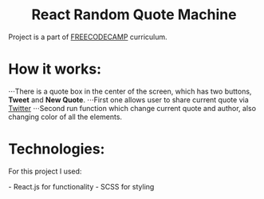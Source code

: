 # <center>React Random Quote Machine</center>
<p> Project is a part of <a href='https://freecodecamp.com'>FREECODECAMP</a> curriculum.</p>

# How it works:
⋅⋅⋅There is a quote box in the center of the screen, which has two buttons, **Tweet** and **New Quote**.
⋅⋅⋅First one allows user to share current quote via <a href='twitter.com'>Twitter</a>
⋅⋅⋅Second run function which change current quote and author, also changing color of all the elements.

# Technologies:
<p> For this project I used:<p>
- React.js for functionality
- SCSS for styling
